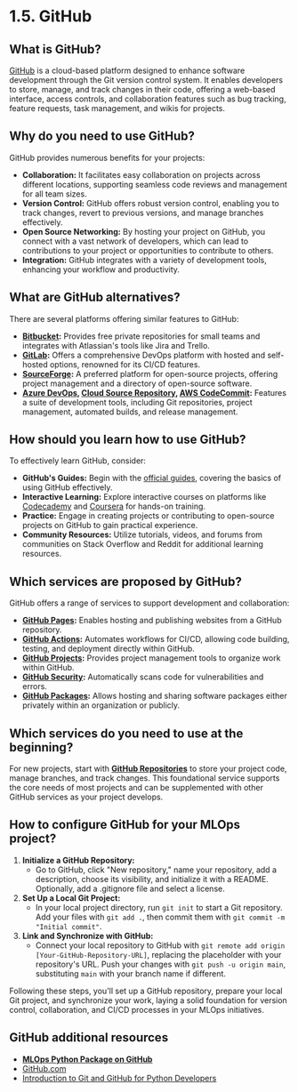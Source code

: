 # 1.5. GitHub

## What is GitHub?

[GitHub](https://github.com/) is a cloud-based platform designed to enhance software development through the Git version control system. It enables developers to store, manage, and track changes in their code, offering a web-based interface, access controls, and collaboration features such as bug tracking, feature requests, task management, and wikis for projects.

## Why do you need to use GitHub?

GitHub provides numerous benefits for your projects:

- **Collaboration:** It facilitates easy collaboration on projects across different locations, supporting seamless code reviews and management for all team sizes.
- **Version Control:** GitHub offers robust version control, enabling you to track changes, revert to previous versions, and manage branches effectively.
- **Open Source Networking:** By hosting your project on GitHub, you connect with a vast network of developers, which can lead to contributions to your project or opportunities to contribute to others.
- **Integration:** GitHub integrates with a variety of development tools, enhancing your workflow and productivity.

## What are GitHub alternatives?

There are several platforms offering similar features to GitHub:

- **[Bitbucket](https://bitbucket.org/product):** Provides free private repositories for small teams and integrates with Atlassian's tools like Jira and Trello.
- **[GitLab](https://about.gitlab.com/):** Offers a comprehensive DevOps platform with hosted and self-hosted options, renowned for its CI/CD features.
- **[SourceForge](https://sourceforge.net/):** A preferred platform for open-source projects, offering project management and a directory of open-source software.
- **[Azure DevOps](https://azure.microsoft.com/en-us/products/devops), [Cloud Source Repository](https://cloud.google.com/source-repositories/docs), [AWS CodeCommit](https://aws.amazon.com/codecommit/):** Features a suite of development tools, including Git repositories, project management, automated builds, and release management.

## How should you learn how to use GitHub?

To effectively learn GitHub, consider:

- **GitHub's Guides:** Begin with the [official guides](https://guides.github.com/), covering the basics of using GitHub effectively.
- **Interactive Learning:** Explore interactive courses on platforms like [Codecademy](https://www.codecademy.com/) and [Coursera](https://www.coursera.org/) for hands-on training.
- **Practice:** Engage in creating projects or contributing to open-source projects on GitHub to gain practical experience.
- **Community Resources:** Utilize tutorials, videos, and forums from communities on Stack Overflow and Reddit for additional learning resources.

## Which services are proposed by GitHub?

GitHub offers a range of services to support development and collaboration:

- **[GitHub Pages](https://pages.github.com/):** Enables hosting and publishing websites from a GitHub repository.
- **[GitHub Actions](https://github.com/features/actions):** Automates workflows for CI/CD, allowing code building, testing, and deployment directly within GitHub.
- **[GitHub Projects](https://docs.github.com/en/issues/planning-and-tracking-with-projects/learning-about-projects/about-projects):** Provides project management tools to organize work within GitHub.
- **[GitHub Security](https://github.com/security):** Automatically scans code for vulnerabilities and errors.
- **[GitHub Packages](https://github.com/features/packages):** Allows hosting and sharing software packages either privately within an organization or publicly.

## Which services do you need to use at the beginning?

For new projects, start with **[GitHub Repositories](https://github.com/new)** to store your project code, manage branches, and track changes. This foundational service supports the core needs of most projects and can be supplemented with other GitHub services as your project develops.

## How to configure GitHub for your MLOps project?

1. **Initialize a GitHub Repository:**
    - Go to GitHub, click "New repository," name your repository, add a description, choose its visibility, and initialize it with a README. Optionally, add a .gitignore file and select a license.
2. **Set Up a Local Git Project:**
    - In your local project directory, run `git init` to start a Git repository. Add your files with `git add .`, then commit them with `git commit -m "Initial commit"`.
3. **Link and Synchronize with GitHub:**
    - Connect your local repository to GitHub with `git remote add origin [Your-GitHub-Repository-URL]`, replacing the placeholder with your repository's URL. Push your changes with `git push -u origin main`, substituting `main` with your branch name if different.

Following these steps, you'll set up a GitHub repository, prepare your local Git project, and synchronize your work, laying a solid foundation for version control, collaboration, and CI/CD processes in your MLOps initiatives.


## GitHub additional resources

- **[MLOps Python Package on GitHub](https://github.com/fmind/mlops-python-package)**
- [GitHub.com](https://github.com/)
- [Introduction to Git and GitHub for Python Developers](https://realpython.com/python-git-github-intro/)

